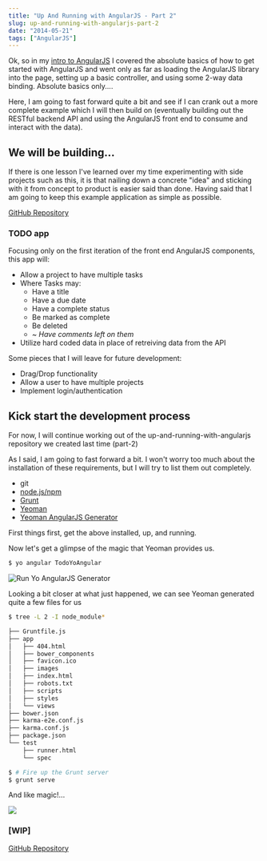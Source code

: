 ```yaml
---
title: "Up And Running with AngularJS - Part 2"
slug: up-and-running-with-angularjs-part-2
date: "2014-05-21"
tags: ["AngularJS"]
---
```


Ok, so in my [intro to AngularJS](http://erikaybar.name/up-and-running-with-angularjs-part-1/) I covered the absolute basics of how to get started with AngularJS and went only as far as loading the AngularJS library into the page, setting up a basic controller, and using some 2-way data binding. Absolute basics only....

Here, I am going to fast forward quite a bit and see if I can crank out a more complete example which I will then build on (eventually building out the RESTful backend API and using the AngularJS front end to consume and interact with the data).

## We will be building...

If there is one lesson I've learned over my time experimenting with side projects such as this, it is that nailing down a concrete "idea" and sticking with it from concept to product is easier said than done. Having said that I am going to keep this example application as simple as possible.

[GitHub Repository](https://github.com/erikthedeveloper/up-and-running-with-angularjs)

### TODO app

Focusing only on the first iteration of the front end AngularJS components, this app will:

* Allow a project to have multiple tasks
* Where Tasks may:
    * Have a title
	* Have a due date
    * Have a complete status
    * Be marked as complete
    * Be deleted
    * *~ Have comments left on them*
* Utilize hard coded data in place of retreiving data from the API



Some pieces that I will leave for future development:

* Drag/Drop functionality
* Allow a user to have multiple projects
* Implement login/authentication


## Kick start the development process

For now, I will continue working out of the up-and-running-with-angularjs repository we created last time (part-2)

As I said, I am going to fast forward a bit. I won't worry too much about the installation of these requirements, but I will try to list them out completely.

* git
* [node.js/npm](http://nodejs.org/)
* [Grunt](http://gruntjs.com/)
* [Yeoman](http://yeoman.io/)
* [Yeoman AngularJS Generator](https://github.com/yeoman/generator-angular)

First things first, get the above installed, up, and running.


Now let's get a glimpse of the magic that Yeoman provides us.

```bash
$ yo angular TodoYoAngular
```

![Run Yo AngularJS Generator](/content/images/2014/May/1__yo_angular_TodoYoAngular__sh_.png)

Looking a bit closer at what just happened, we can see Yeoman generated quite a few files for us

```bash
$ tree -L 2 -I node_module*

├── Gruntfile.js
├── app
│   ├── 404.html
│   ├── bower_components
│   ├── favicon.ico
│   ├── images
│   ├── index.html
│   ├── robots.txt
│   ├── scripts
│   ├── styles
│   └── views
├── bower.json
├── karma-e2e.conf.js
├── karma.conf.js
├── package.json
└── test
    ├── runner.html
    └── spec

$ # Fire up the Grunt server
$ grunt serve
```

And like magic!...

![](/content/images/2014/May/1__grunt_serve__node__and_127_0_0_1_9000___.png)


### [WIP]

[GitHub Repository](https://github.com/erikthedeveloper/up-and-running-with-angularjs)
